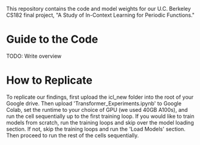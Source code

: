 This repository contains the code and model weights for our U.C. Berkeley CS182 final project, "A Study of In-Context Learning for Periodic Functions."
# Guide to the Code
TODO: Write overview
# How to Replicate
To replicate our findings, first upload the icl_new folder into the root of your Google drive. Then upload 'Transformer_Experiments.ipynb' to Google Colab, set the runtime to your choice of GPU (we used 40GB A100s), and run the cell sequentially up to the first training loop. If you would like to train models from scratch, run the training loops and skip over the model loading section. If not, skip the training loops and run the 'Load Models' section. Then proceed to run the rest of the cells sequentially. 
